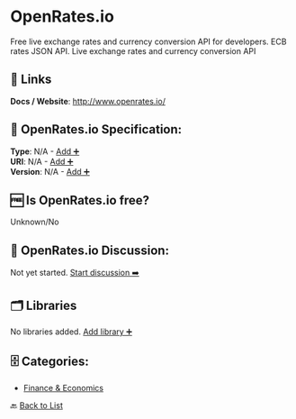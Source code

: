 # OpenRates.io

Free live exchange rates and currency conversion API for developers. ECB rates JSON API. Live exchange rates and currency conversion API

##  🔗 Links
**Docs / Website**: http://www.openrates.io/

## 🧬 OpenRates.io Specification:
**Type**: N/A - [Add ➕](https://github.com/apis-list/apis-list/edit/main/apis/openrates-io/openrates-io.yaml)  
**URI**: N/A - [Add ➕](https://github.com/apis-list/apis-list/edit/main/apis/openrates-io/openrates-io.yaml)  
**Version**: N/A - [Add ➕](https://github.com/apis-list/apis-list/edit/main/apis/openrates-io/openrates-io.yaml)

## 🆓 Is OpenRates.io free?
 Unknown/No 

## 💬 OpenRates.io Discussion:
Not yet started. [Start discussion ➡️](https://github.com/apis-list/apis-list/discussions/new)

## 🗂️ Libraries

No libraries added. [Add library ➕](https://github.com/apis-list/apis-list/edit/main/apis/openrates-io/openrates-io.yaml)    


## 🗄️ Categories:
- [Finance & Economics](https://github.com/apis-list/apis-list#finance--economics-)

🔙  [Back to List](https://github.com/apis-list/apis-list)
